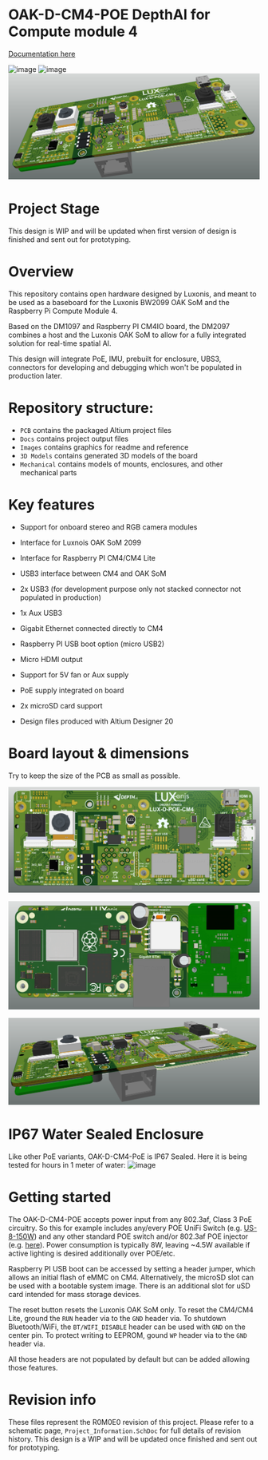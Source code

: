 # OAK-D-CM4-POE DepthAI for Compute module 4

[Documentation here](https://docs.luxonis.com/projects/hardware/en/latest/pages/DM2097.html)

![image](https://user-images.githubusercontent.com/32992551/136113702-559d0aa4-a39c-41e7-86e7-905b373d8323.png)
![image](https://user-images.githubusercontent.com/32992551/135191716-e1d49fb1-23c2-4d9d-b4d4-d0f440e31a3f.png)
![](Images/DM2097_R0M0E0_FRONT.png)


# Project Stage
This design is WIP and will be updated when first version of design is finished and sent out for prototyping.

# Overview
This repository contains open hardware designed by Luxonis, and meant to be used as a baseboard for the Luxonis BW2099 OAK SoM and the Raspberry Pi Compute Module 4.

Based on the DM1097 and Raspberry PI CM4IO board, the DM2097 combines a host and the Luxonis OAK SoM to allow for a fully integrated solution for real-time spatial AI.

This design will integrate PoE, IMU, prebuilt for enclosure, UBS3, connectors for developing and debugging which won't be populated in production later.

# Repository structure:
* `PCB` contains the packaged Altium project files
* `Docs` contains project output files
* `Images` contains graphics for readme and reference
* `3D Models` contains generated 3D models of the board
* `Mechanical` contains models of mounts, enclosures, and other mechanical parts 

# Key features
* Support for onboard stereo and RGB camera modules

* Interface for Luxnois OAK SoM 2099

* Interface for Raspberry PI CM4/CM4 Lite

* USB3 interface between CM4 and OAK SoM

* 2x USB3 (for development purpose only not stacked connector not populated in production)

* 1x Aux USB3

* Gigabit Ethernet connected directly to CM4

* Raspberry PI USB boot option (micro USB2)

* Micro HDMI output

* Support for 5V fan or Aux supply

* PoE supply integrated on board

* 2x microSD card support

* Design files produced with Altium Designer 20

  

# Board layout & dimensions

Try to keep the size of the PCB as small as possible.

![](Images/DM2097_R0M0E0_TOP.png)

![](Images/DM2097_R0M0E0_BOTTOM.png)

![](Images/DM2097_R0M0E0_SIDE.png)

# IP67 Water Sealed Enclosure

Like other PoE variants, OAK-D-CM4-PoE is IP67 Sealed.  Here it is being tested for hours in 1 meter of water:
![image](https://user-images.githubusercontent.com/32992551/131561900-78f76edc-adb1-432c-a593-772e5f3f51df.png)


# Getting started

The OAK-D-CM4-POE accepts power input from any 802.3af, Class 3 PoE circuitry.  So this for example includes any/every POE UniFi Switch (e.g. [US-8-150W](https://www.ui.com/unifi-switching/unifi-switch-8-150w/)) and any other standard POE switch and/or 802.3af POE injector (e.g. [here](https://www.amazon.com/Injector-U-POE-af-802-3af-Supported-Ethernet/dp/B07SH2NM9F/ref=sr_1_3?dchild=1&keywords=ubiquiti+48v+poe+injector&qid=1614832809&sr=8-3)).   Power consumption is typically 8W, leaving ~4.5W available if active lighting is desired additionally over POE/etc.

Raspberry PI USB boot can be accessed by setting a header jumper, which allows an initial flash of eMMC on CM4. Alternatively, the microSD slot can be used with a bootable system image. There is an additional slot for uSD card intended for mass storage devices.  

The reset button resets the Luxonis OAK SoM only. To reset the CM4/CM4 Lite, ground the `RUN` header via to the `GND` header via. To shutdown Bluetooth/WiFi, the `BT/WIFI_DISABLE` header can be used with `GND` on the center pin. To protect writing to EEPROM, gound `WP` header via to the `GND` header via. 

All those headers are not populated by default but can be added allowing those features. 


# Revision info
These files represent the R0M0E0 revision of this project. Please refer to a schematic page, `Project_Information.SchDoc` for full details of revision history. This design is a WIP and will be updated once finished and sent out for prototyping.

